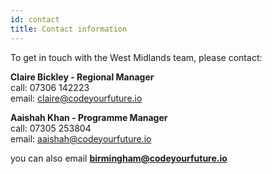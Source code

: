 ```yaml
---
id: contact
title: Contact information
---
```


To get in touch with the West Midlands team, please contact: 

<strong>Claire Bickley - Regional Manager</strong><br>
call: 07306 142223<br>
email: claire@codeyourfuture.io

<strong>Aaishah Khan - Programme Manager</strong><br>
call: 07305 253804<br>
email: aaishah@codeyourfuture.io

you can also email <strong>birmingham@codeyourfuture.io</strong>
